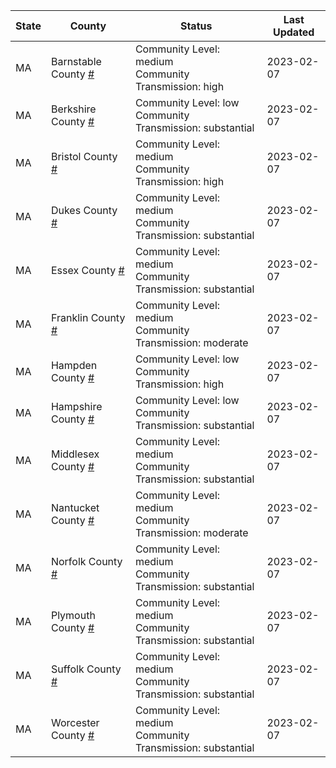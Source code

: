 State | County | Status | Last Updated
--- | --- | --- | --- 
MA | Barnstable County <a href="#barnstable_county">#</a> | <a name="barnstable_county"></a>Community Level: medium<br/>Community Transmission: high | 2023-02-07
MA | Berkshire County <a href="#berkshire_county">#</a> | <a name="berkshire_county"></a>Community Level: low<br/>Community Transmission: substantial | 2023-02-07
MA | Bristol County <a href="#bristol_county">#</a> | <a name="bristol_county"></a>Community Level: medium<br/>Community Transmission: high | 2023-02-07
MA | Dukes County <a href="#dukes_county">#</a> | <a name="dukes_county"></a>Community Level: medium<br/>Community Transmission: substantial | 2023-02-07
MA | Essex County <a href="#essex_county">#</a> | <a name="essex_county"></a>Community Level: medium<br/>Community Transmission: substantial | 2023-02-07
MA | Franklin County <a href="#franklin_county">#</a> | <a name="franklin_county"></a>Community Level: medium<br/>Community Transmission: moderate | 2023-02-07
MA | Hampden County <a href="#hampden_county">#</a> | <a name="hampden_county"></a>Community Level: low<br/>Community Transmission: high | 2023-02-07
MA | Hampshire County <a href="#hampshire_county">#</a> | <a name="hampshire_county"></a>Community Level: low<br/>Community Transmission: substantial | 2023-02-07
MA | Middlesex County <a href="#middlesex_county">#</a> | <a name="middlesex_county"></a>Community Level: medium<br/>Community Transmission: substantial | 2023-02-07
MA | Nantucket County <a href="#nantucket_county">#</a> | <a name="nantucket_county"></a>Community Level: medium<br/>Community Transmission: moderate | 2023-02-07
MA | Norfolk County <a href="#norfolk_county">#</a> | <a name="norfolk_county"></a>Community Level: medium<br/>Community Transmission: substantial | 2023-02-07
MA | Plymouth County <a href="#plymouth_county">#</a> | <a name="plymouth_county"></a>Community Level: medium<br/>Community Transmission: substantial | 2023-02-07
MA | Suffolk County <a href="#suffolk_county">#</a> | <a name="suffolk_county"></a>Community Level: medium<br/>Community Transmission: substantial | 2023-02-07
MA | Worcester County <a href="#worcester_county">#</a> | <a name="worcester_county"></a>Community Level: medium<br/>Community Transmission: substantial | 2023-02-07
